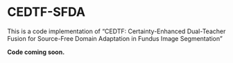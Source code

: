 # CEDTF-SFDA
This is a code implementation of “CEDTF: Certainty-Enhanced Dual-Teacher Fusion for Source-Free Domain Adaptation in Fundus Image Segmentation”


**Code coming soon.**
